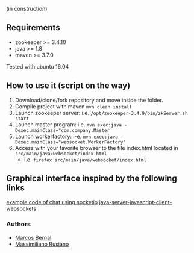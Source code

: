 (in construction)

## Requirements

- zookeeper >= 3.4.10
- java >= 1.8
- maven >= 3.7.0

Tested with ubuntu 16.04

## How to use it (script on the way)

1. Download/clone/fork repository and move inside the folder.
2. Compile project with maven `mvn clean install`
3. Launch zookeeper server: i.e. `/opt/zookeeper-3.4.9/bin/zkServer.sh start`
4. Launch master program: i.e. `mvn exec:java -Dexec.mainClass="com.company.Master`
5. Launch workerfactory: i-e. `mvn exec:java -Dexec.mainClass="websocket.WorkerFactory"`
6. Access with your favorite browser to the file index.html located in `src/main/java/websocket/index.html`
   - i.e. `firefox src/main/java/websocket/index.html`
   


## Graphical interface inspired by the following links

[example code of chat using socketio](https://github.com/socketio/chat-example)
[java-server-javascript-client-websockets](https://stackoverflow.com/a/41480670)
 

### Authors

- [Marcos Bernal](https://github.com/MarcosBernal)
- [Massimiliano Rusiano](https://github.com/rusiano)